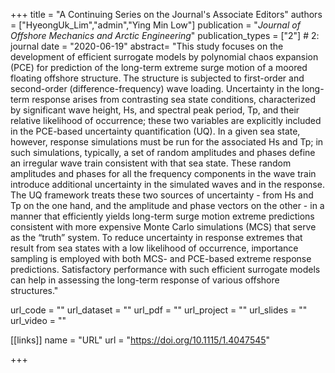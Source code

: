 +++
title = "A Continuing Series on the Journal's Associate Editors"
authors = ["HyeongUk_Lim","admin","Ying Min Low"]
publication = "*Journal of Offshore Mechanics and Arctic Engineering*"
publication_types = ["2"] # 2: journal
date = "2020-06-19"
abstract= "This study focuses on the development of efficient surrogate models by polynomial chaos expansion (PCE) for prediction of the long-term extreme surge motion of a moored floating offshore structure. The structure is subjected to first-order and second-order (difference-frequency) wave loading. Uncertainty in the long-term response arises from contrasting sea state conditions, characterized by significant wave height, Hs, and spectral peak period, Tp, and their relative likelihood of occurrence; these two variables are explicitly included in the PCE-based uncertainty quantification (UQ). In a given sea state, however, response simulations must be run for the associated Hs and Tp; in such simulations, typically, a set of random amplitudes and phases define an irregular wave train consistent with that sea state. These random amplitudes and phases for all the frequency components in the wave train introduce additional uncertainty in the simulated waves and in the response. The UQ framework treats these two sources of uncertainty - from Hs and Tp on the one hand, and the amplitude and phase vectors on the other - in a manner that efficiently yields long-term surge motion extreme predictions consistent with more expensive Monte Carlo simulations (MCS) that serve as the “truth” system. To reduce uncertainty in response extremes that result from sea states with a low likelihood of occurrence, importance sampling is employed with both MCS- and PCE-based extreme response predictions. Satisfactory performance with such efficient surrogate models can help in assessing the long-term response of various offshore structures."

url_code = ""
url_dataset = ""
url_pdf = ""
url_project = ""
url_slides = ""
url_video = ""

[[links]]
    name = "URL"
    url = "https://doi.org/10.1115/1.4047545"

+++
